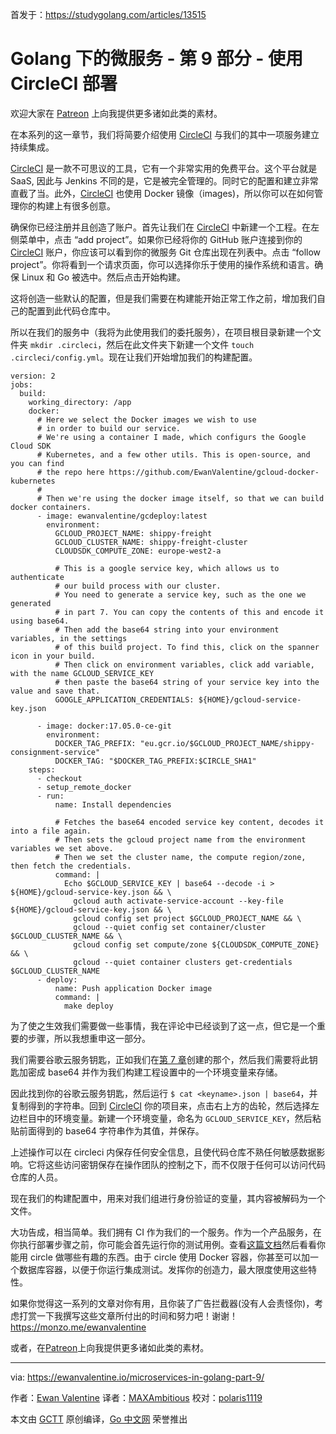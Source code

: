 首发于：https://studygolang.com/articles/13515

# Golang 下的微服务 - 第 9 部分 - 使用 CircleCI 部署

欢迎大家在 [Patreon](https://www.patreon.com/ewanvalentine) 上向我提供更多诸如此类的素材。

在本系列的这一章节，我们将简要介绍使用 [CircleCI](http://circleci.com/) 与我们的其中一项服务建立持续集成。

[CircleCI](http://circleci.com/) 是一款不可思议的工具，它有一个非常实用的免费平台。这个平台就是 SaaS, 因此与 Jenkins 不同的是，它是被完全管理的。同时它的配置和建立非常直截了当。此外，[CircleCI](http://circleci.com/) 也使用 Docker 镜像（images)，所以你可以在如何管理你的构建上有很多创意。

确保你已经注册并且创造了账户。首先让我们在 [CircleCI](http://circleci.com/) 中新建一个工程。在左侧菜单中，点击 “add project”。如果你已经将你的 GitHub 账户连接到你的 [CircleCI](http://circleci.com/) 账户，你应该可以看到你的微服务 Git 仓库出现在列表中。点击 “follow project”。你将看到一个请求页面，你可以选择你乐于使用的操作系统和语言。确保 Linux 和 Go 被选中。然后点击开始构建。

这将创造一些默认的配置，但是我们需要在构建能开始正常工作之前，增加我们自己的配置到此代码仓库中。

所以在我们的服务中（我将为此使用我们的委托服务），在项目根目录新建一个文件夹 `mkdir .circleci`，然后在此文件夹下新建一个文件 `touch .circleci/config.yml`。现在让我们开始增加我们的构建配置。

```
version: 2
jobs:
  build:
    working_directory: /app
    docker:
      # Here we select the Docker images we wish to use
      # in order to build our service.
      # We're using a container I made, which configurs the Google Cloud SDK
      # Kubernetes, and a few other utils. This is open-source, and you can find
      # the repo here https://github.com/EwanValentine/gcloud-docker-kubernetes
      #
      # Then we're using the docker image itself, so that we can build docker containers.
      - image: ewanvalentine/gcdeploy:latest
        environment:
          GCLOUD_PROJECT_NAME: shippy-freight
          GCLOUD_CLUSTER_NAME: shippy-freight-cluster
          CLOUDSDK_COMPUTE_ZONE: europe-west2-a

          # This is a google service key, which allows us to authenticate
          # our build process with our cluster.
          # You need to generate a service key, such as the one we generated
          # in part 7. You can copy the contents of this and encode it using base64.
          # Then add the base64 string into your environment variables, in the settings
          # of this build project. To find this, click on the spanner icon in your build.
          # Then click on environment variables, click add variable, with the name GCLOUD_SERVICE_KEY
          # then paste the base64 string of your service key into the value and save that.
          GOOGLE_APPLICATION_CREDENTIALS: ${HOME}/gcloud-service-key.json

      - image: docker:17.05.0-ce-git
        environment:
          DOCKER_TAG_PREFIX: "eu.gcr.io/$GCLOUD_PROJECT_NAME/shippy-consignment-service"
          DOCKER_TAG: "$DOCKER_TAG_PREFIX:$CIRCLE_SHA1"
    steps:
      - checkout
      - setup_remote_docker
      - run:
          name: Install dependencies

          # Fetches the base64 encoded service key content, decodes it into a file again.
          # Then sets the gcloud project name from the environment variables we set above.
          # Then we set the cluster name, the compute region/zone, then fetch the credentials.
          command: |
            Echo $GCLOUD_SERVICE_KEY | base64 --decode -i > ${HOME}/gcloud-service-key.json && \
              gcloud auth activate-service-account --key-file ${HOME}/gcloud-service-key.json && \
              gcloud config set project $GCLOUD_PROJECT_NAME && \
              gcloud --quiet config set container/cluster $GCLOUD_CLUSTER_NAME && \
              gcloud config set compute/zone ${CLOUDSDK_COMPUTE_ZONE} && \
              gcloud --quiet container clusters get-credentials $GCLOUD_CLUSTER_NAME
      - deploy:
          name: Push application Docker image
          command: |
            make deploy
```

为了使之生效我们需要做一些事情，我在评论中已经谈到了这一点，但它是一个重要的步骤，所以我想重申这一部分。

我们需要谷歌云服务钥匙，正如我们在[第 7 章](https://studygolang.com/articles/12799)创建的那个，然后我们需要将此钥匙加密成 base64 并作为我们构建工程设置中的一个环境变量来存储。

因此找到你的谷歌云服务钥匙，然后运行 `$ cat <keyname>.json | base64`，并复制得到的字符串。回到 [CircleCI](http://circleci.com/) 你的项目来，点击右上方的齿轮，然后选择左边栏目中的环境变量。新建一个环境变量，命名为 `GCLOUD_SERVICE_KEY`，然后粘贴前面得到的 base64 字符串作为其值，并保存。

上述操作可以在 circleci 内保存任何安全信息，且使代码仓库不熟任何敏感数据影响。它将这些访问密钥保存在操作团队的控制之下，而不仅限于任何可以访问代码仓库的人员。

现在我们的构建配置中，用来对我们组进行身份验证的变量，其内容被解码为一个文件。

大功告成，相当简单。我们拥有 CI 作为我们的一个服务。作为一个产品服务，在你执行部署步骤之前，你可能会首先运行你的测试用例。查看[这篇文档](https://circleci.com/docs/2.0/)然后看看你能用 circle 做哪些有趣的东西。由于 circle 使用 Docker 容器，你甚至可以加一个数据库容器，以便于你运行集成测试。发挥你的创造力，最大限度使用这些特性。

如果你觉得这一系列的文章对你有用，且你装了广告拦截器(没有人会责怪你)，考虑打赏一下我撰写这些文章所付出的时间和努力吧！谢谢！
https://monzo.me/ewanvalentine

或者，在[Patreon](https://www.patreon.com/ewanvalentine)上向我提供更多诸如此类的素材。

---

via: https://ewanvalentine.io/microservices-in-golang-part-9/

作者：[Ewan Valentine](https://ewanvalentine.io/author/ewan/)
译者：[MAXAmbitious](https://github.com/MAXAmbitious)
校对：[polaris1119](https://github.com/polaris1119)

本文由 [GCTT](https://github.com/studygolang/GCTT) 原创编译，[Go 中文网](https://studygolang.com/) 荣誉推出
